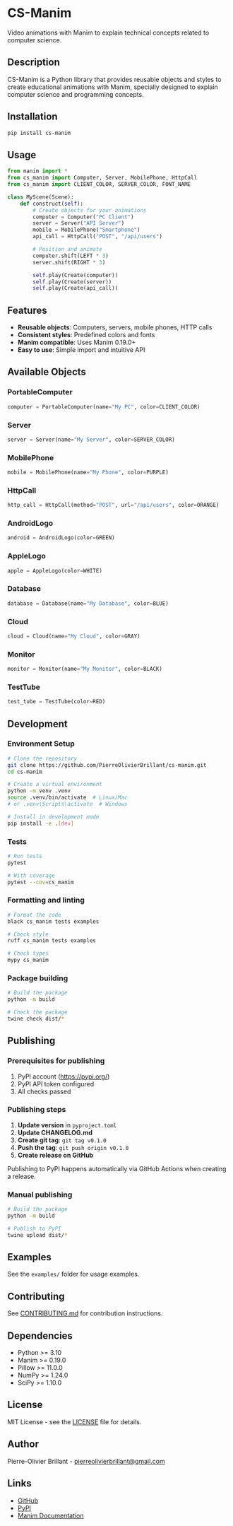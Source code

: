 # CS-Manim

Video animations with Manim to explain technical concepts related to computer science.

## Description

CS-Manim is a Python library that provides reusable objects and styles to create educational animations with Manim, specially designed to explain computer science and programming concepts.

## Installation

```bash
pip install cs-manim
```

## Usage

```python
from manim import *
from cs_manim import Computer, Server, MobilePhone, HttpCall
from cs_manim import CLIENT_COLOR, SERVER_COLOR, FONT_NAME

class MyScene(Scene):
    def construct(self):
        # Create objects for your animations
        computer = Computer("PC Client")
        server = Server("API Server")
        mobile = MobilePhone("Smartphone")
        api_call = HttpCall("POST", "/api/users")

        # Position and animate
        computer.shift(LEFT * 3)
        server.shift(RIGHT * 3)

        self.play(Create(computer))
        self.play(Create(server))
        self.play(Create(api_call))
```

## Features

- **Reusable objects**: Computers, servers, mobile phones, HTTP calls
- **Consistent styles**: Predefined colors and fonts
- **Manim compatible**: Uses Manim 0.19.0+
- **Easy to use**: Simple import and intuitive API

## Available Objects

### PortableComputer

```python
computer = PortableComputer(name="My PC", color=CLIENT_COLOR)
```

### Server

```python
server = Server(name="My Server", color=SERVER_COLOR)
```

### MobilePhone

```python
mobile = MobilePhone(name="My Phone", color=PURPLE)
```

### HttpCall

```python
http_call = HttpCall(method="POST", url="/api/users", color=ORANGE)
```

### AndroidLogo

```python
android = AndroidLogo(color=GREEN)
```

### AppleLogo

```python
apple = AppleLogo(color=WHITE)
```

### Database

```python
database = Database(name="My Database", color=BLUE)
```

### Cloud

```python
cloud = Cloud(name="My Cloud", color=GRAY)
```

### Monitor

```python
monitor = Monitor(name="My Monitor", color=BLACK)
```

### TestTube

```python
test_tube = TestTube(color=RED)
```

## Development

### Environment Setup

```bash
# Clone the repository
git clone https://github.com/PierreOlivierBrillant/cs-manim.git
cd cs-manim

# Create a virtual environment
python -m venv .venv
source .venv/bin/activate  # Linux/Mac
# or .venv\Scripts\activate  # Windows

# Install in development mode
pip install -e .[dev]
```

### Tests

```bash
# Run tests
pytest

# With coverage
pytest --cov=cs_manim
```

### Formatting and linting

```bash
# Format the code
black cs_manim tests examples

# Check style
ruff cs_manim tests examples

# Check types
mypy cs_manim
```

### Package building

```bash
# Build the package
python -m build

# Check the package
twine check dist/*
```

## Publishing

### Prerequisites for publishing

1. PyPI account (https://pypi.org/)
2. PyPI API token configured
3. All checks passed

### Publishing steps

1. **Update version** in `pyproject.toml`
2. **Update CHANGELOG.md**
3. **Create git tag**: `git tag v0.1.0`
4. **Push the tag**: `git push origin v0.1.0`
5. **Create release on GitHub**

Publishing to PyPI happens automatically via GitHub Actions when creating a release.

### Manual publishing

```bash
# Build the package
python -m build

# Publish to PyPI
twine upload dist/*
```

## Examples

See the `examples/` folder for usage examples.

## Contributing

See [CONTRIBUTING.md](CONTRIBUTING.md) for contribution instructions.

## Dependencies

- Python >= 3.10
- Manim >= 0.19.0
- Pillow >= 11.0.0
- NumPy >= 1.24.0
- SciPy >= 1.10.0

## License

MIT License - see the [LICENSE](LICENSE) file for details.

## Author

Pierre-Olivier Brillant - pierreolivierbrillant@gmail.com

## Links

- [GitHub](https://github.com/PierreOlivierBrillant/cs-manim)
- [PyPI](https://pypi.org/project/cs-manim/)
- [Manim Documentation](https://docs.manim.community/)
